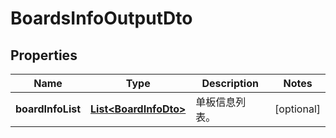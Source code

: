 
# BoardsInfoOutputDto

## Properties
Name | Type | Description | Notes
------------ | ------------- | ------------- | -------------
**boardInfoList** | [**List&lt;BoardInfoDto&gt;**](BoardInfoDto.md) | 单板信息列表。 |  [optional]



